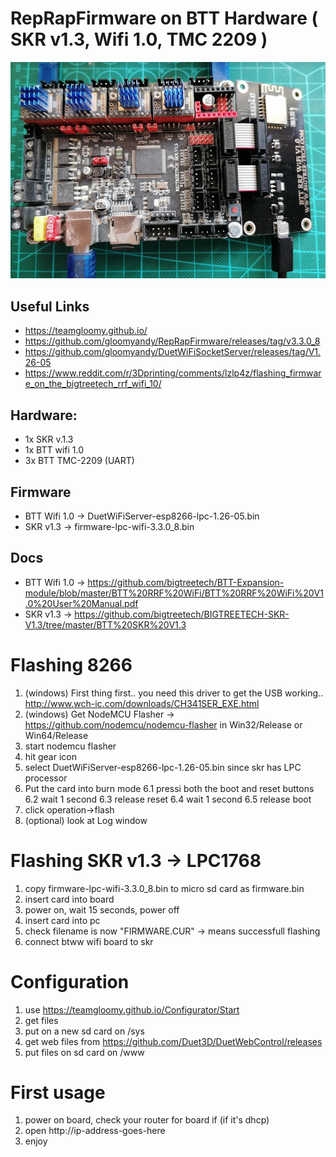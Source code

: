 # RepRapFirmware on BTT Hardware ( SKR v1.3, Wifi 1.0, TMC 2209 )

![SKR v1.3, Wifi 1.0, TMC 2209](https://github.com/vladbabii/rrf_on_skr_13_btt_wifi_10_tmc_2209/blob/main/board.jpg?raw=true)

## Useful Links

* https://teamgloomy.github.io/
* https://github.com/gloomyandy/RepRapFirmware/releases/tag/v3.3.0_8
* https://github.com/gloomyandy/DuetWiFiSocketServer/releases/tag/V1.26-05
* https://www.reddit.com/r/3Dprinting/comments/lzlp4z/flashing_firmware_on_the_bigtreetech_rrf_wifi_10/


## Hardware:
* 1x SKR v.1.3 
* 1x BTT wifi 1.0 
* 3x BTT TMC-2209 (UART)

## Firmware
* BTT Wifi 1.0 -> DuetWiFiServer-esp8266-lpc-1.26-05.bin
* SKR v1.3     -> firmware-lpc-wifi-3.3.0_8.bin

## Docs
* BTT Wifi 1.0 -> https://github.com/bigtreetech/BTT-Expansion-module/blob/master/BTT%20RRF%20WiFi/BTT%20RRF%20WiFi%20V1.0%20User%20Manual.pdf
* SKR v1.3 -> https://github.com/bigtreetech/BIGTREETECH-SKR-V1.3/tree/master/BTT%20SKR%20V1.3

# Flashing 8266

1. (windows) First thing first.. you need this driver to get the USB working.. http://www.wch-ic.com/downloads/CH341SER_EXE.html
2. (windows) Get NodeMCU Flasher -> https://github.com/nodemcu/nodemcu-flasher in Win32/Release or Win64/Release
3. start nodemcu flasher
4. hit gear icon
5. select DuetWiFiServer-esp8266-lpc-1.26-05.bin since skr has LPC processor
6. Put the card into burn mode 
6.1 pressi both the boot and reset buttons 
6.2 wait 1 second
6.3 release reset 
6.4 wait 1 second
6.5 release boot
7. click operation->flash
8. (optional) look at Log window

# Flashing SKR v1.3 -> LPC1768

1. copy firmware-lpc-wifi-3.3.0_8.bin to micro sd card as firmware.bin
2. insert card into board
3. power on, wait 15 seconds, power off
4. insert card into pc
5. check filename is now "FIRMWARE.CUR" -> means successfull flashing
6. connect btww wifi board to skr

# Configuration
1. use https://teamgloomy.github.io/Configurator/Start
2. get files
3. put on a new sd card on /sys
4. get web files from https://github.com/Duet3D/DuetWebControl/releases
5. put files on sd card on /www

# First usage
1. power on board, check your router for board if (if it's dhcp)
2. open http://ip-address-goes-here
3. enjoy
